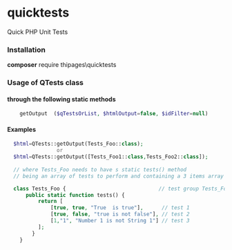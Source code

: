 # quicktests
Quick PHP Unit Tests

### Installation
**composer** require thipages\quicktests

### Usage of QTests class
#### through the following static methods
```php
    getOutput  ($qTestsOrList, $htmlOutput=false, $idFilter=null)
```

#### Examples
```php
  $html=QTests::getOutput(Tests_Foo::class);
                or
  $html=QTests::getOutput([Tests_Foo1::class,Tests_Foo2::class]);
  
  // where Tests_Foo needs to have s static tests() method
  // being an array of tests to perform and containing a 3 items array (actual,expected,description)

  class Tests_Foo {                              // test group Tests_Foo
      public static function tests() {
          return [
              [true, true, "True  is true"],      // test 1
              [true, false, "true is not false"], // test 2
              [1,"1", "Number 1 is not String 1"] // test 3
          ];
        }
    }

```

